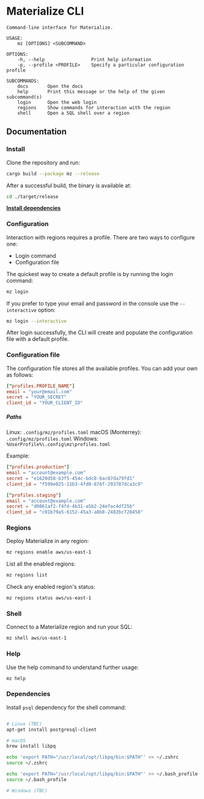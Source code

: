 # Materialize CLI

```shell
Command-line interface for Materialize.

USAGE:
    mz [OPTIONS] <SUBCOMMAND>

OPTIONS:
    -h, --help                 Print help information
    -p, --profile <PROFILE>    Specify a particular configuration profile

SUBCOMMANDS:
    docs       Open the docs
    help       Print this message or the help of the given subcommand(s)
    login      Open the web login
    regions    Show commands for interaction with the region
    shell      Open a SQL shell over a region
```

## Documentation

### Install

Clone the repository and run:

```bash
cargo build --package mz --release
```

After a successful build, the binary is available at:

```bash
cd ./target/release
```

**[Install dependencies](#Dependencies)**

### Configuration

Interaction with regions requires a profile. There are two ways to configure one:

- Login command
- Configuration file

The quickest way to create a default profile is by running the login command:

```bash
mz login
```

If you prefer to type your email and password in the console use the `--interactive` option:

```bash
mz login --interactive
```

After login successfully, the CLI will create and populate the configuration file with a default profile.

### Configuration file

The configuration file stores all the available profiles. You can add your own as follows:

```TOML
["profiles.PROFILE_NAME"]
email = "your@email.com"
secret = "YOUR_SECRET"
client_id = "YOUR_CLIENT_ID"
```

##### Paths
Linux: `.config/mz/profiles.toml`
macOS (Monterrey): `.config/mz/profiles.toml`
Windows: `%UserProfile%\.config\mz\profiles.toml`

Example:
```TOML
["profiles.production"]
email = "account@example.com"
secret = "e1620d58-b3f5-454c-bdc8-6ac07da79fd1"
client_id = "f599e025-11b3-4fd8-876f-293787dca3c9"

["profiles.staging"]
email = "account@example.com"
secret = "d0061af2-f4fd-4b31-a5b2-24efac4df25b"
client_id = "c01b79a5-6152-45a3-a8b8-2482bc728458"
```

### Regions

Deploy Materialize in any region:

```bash
mz regions enable aws/us-east-1
```

List all the enabled regions:

```bash
mz regions list
```

Check any enabled region's status:

```bash
mz regions status aws/us-east-1
```

### Shell

Connect to a Materialize region and run your SQL:

```bash
mz shell aws/us-east-1
```

### Help

Use the help command to understand further usage:

```bash
mz help
```

### Dependencies

Install `psql` dependency for the shell command:

```bash

# Linux (TBC)
apt-get install postgresql-client

# macOS
brew install libpq

echo 'export PATH="/usr/local/opt/libpq/bin:$PATH"' >> ~/.zshrc
source ~/.zshrc

echo 'export PATH="/usr/local/opt/libpq/bin:$PATH"' >> ~/.bash_profile
source ~/.bash_profile

# Windows (TBC)
```
